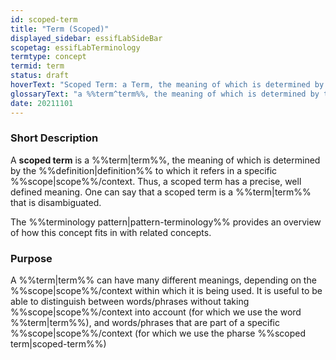 ```yaml
---
id: scoped-term
title: "Term (Scoped)"
displayed_sidebar: essifLabSideBar
scopetag: essifLabTerminology
termtype: concept
termid: term
status: draft
hoverText: "Scoped Term: a Term, the meaning of which is determined by the Definition to which it refers in a specific Scope/context."
glossaryText: "a %%term^term%%, the meaning of which is determined by the %%definition^definition%% to which it refers in a specific %%scope^scope%%/context."
date: 20211101
---
```


### Short Description
A **scoped term** is a %%term|term%%, the meaning of which is determined by the %%definition|definition%% to which it refers in a specific %%scope|scope%%/context. Thus, a scoped term has a precise, well defined meaning. One can say that a scoped term is a %%term|term%% that is disambiguated.

The %%terminology pattern|pattern-terminology%% provides an overview of how this concept fits in with related concepts.

### Purpose
A %%term|term%% can have many different meanings, depending on the %%scope|scope%%/context within which it is being used. It is useful to be able to distinguish between words/phrases without taking %%scope|scope%%/context into account (for which we use the word %%term|term%%), and words/phrases that are part of a specific %%scope|scope%%/context (for which we use the pharse %%scoped term|scoped-term%%)
